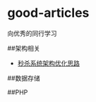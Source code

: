# good-articles

向优秀的同行学习

##架构相关
* [秒杀系统架构优化思路](https://mp.weixin.qq.com/s?__biz=MjM5ODYxMDA5OQ==&mid=2651959391&idx=1&sn=fb28fd5e5f0895ddb167406d8a735548&mpshare=1&scene=1&srcid=0215WsbIG4296Flc1pjkgKbD&pass_ticket=r963QN0cbHqlwTPWb2bfCrYXlLySCV39prTGNnbSJlJ89CSChqkQiYQmOHQsFeh6#rd)
    
##数据存储

##PHP


